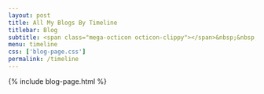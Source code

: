```yaml
---
layout: post
title: All My Blogs By Timeline
titlebar: Blog
subtitle: <span class="mega-octicon octicon-clippy"></span>&nbsp;&nbsp; Take notes about everything new
menu: timeline
css: ['blog-page.css']
permalink: /timeline
---
```

{% include blog-page.html %}

